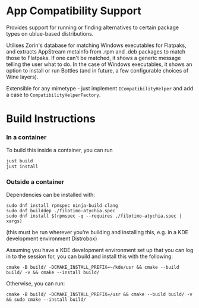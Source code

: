 # App Compatibility Support

Provides support for running or finding alternatives to certain package types on ublue-based distributions.

Utilises Zorin's database for matching Windows executables for Flatpaks, and extracts AppStream metainfo from .rpm and .deb packages to match those to Flatpaks. 
If one can't be matched, it shows a generic message telling the user what to do. In the case of Windows executables, it shows an option to install or run Bottles (and in future, a few configurable choices of Wine layers).

Extensible for any mimetype - just implement `ICompatibilityHelper` and add a case to `CompatibilityHelperFactory`.

# Build Instructions

### In a container
To build this inside a container, you can run
```bash
just build
just install
```

### Outside a container

Dependencies can be installed with:
```
sudo dnf install rpmspec ninja-build clang
sudo dnf builddep ./filotimo-atychia.spec
sudo dnf install $(rpmspec -q --requires ./filotimo-atychia.spec | xargs)
```
(this must be run wherever you're building and installing this, e.g. in a KDE development environment Distrobox)

Assuming you have a KDE development environment set up that you can log in to the session for, you can build and install this with the following:
```
cmake -B build/ -DCMAKE_INSTALL_PREFIX=~/kde/usr && cmake --build build/ -v && cmake --install build/
```

Otherwise, you can run:
```
cmake -B build/ -DCMAKE_INSTALL_PREFIX=/usr && cmake --build build/ -v && sudo cmake --install build/
```
